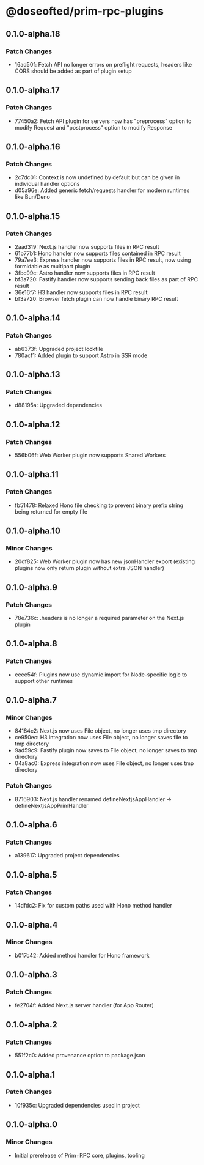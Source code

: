 # @doseofted/prim-rpc-plugins

## 0.1.0-alpha.18

### Patch Changes

- 16ad50f: Fetch API no longer errors on preflight requests, headers like CORS should be added as part of plugin setup

## 0.1.0-alpha.17

### Patch Changes

- 77450a2: Fetch API plugin for servers now has "preprocess" option to modify Request and "postprocess" option to modify
  Response

## 0.1.0-alpha.16

### Patch Changes

- 2c7dc01: Context is now undefined by default but can be given in individual handler options
- d05a96e: Added generic fetch/requests handler for modern runtimes like Bun/Deno

## 0.1.0-alpha.15

### Patch Changes

- 2aad319: Next.js handler now supports files in RPC result
- 61b77b1: Hono handler now supports files contained in RPC result
- 79a7ee3: Express handler now supports files in RPC result, now using formidable as multipart plugin
- 3fbc99c: Astro handler now supports files in RPC result
- bf3a720: Fastify handler now supports sending back files as part of RPC result
- 36e16f7: H3 handler now supports files in RPC result
- bf3a720: Browser fetch plugin can now handle binary RPC result

## 0.1.0-alpha.14

### Patch Changes

- ab6373f: Upgraded project lockfile
- 780acf1: Added plugin to support Astro in SSR mode

## 0.1.0-alpha.13

### Patch Changes

- d88195a: Upgraded dependencies

## 0.1.0-alpha.12

### Patch Changes

- 556b06f: Web Worker plugin now supports Shared Workers

## 0.1.0-alpha.11

### Patch Changes

- fb51478: Relaxed Hono file checking to prevent binary prefix string being returned for empty file

## 0.1.0-alpha.10

### Minor Changes

- 20df825: Web Worker plugin now has new jsonHandler export (existing plugins now only return plugin without extra JSON
  handler)

## 0.1.0-alpha.9

### Patch Changes

- 78e736c: .headers is no longer a required parameter on the Next.js plugin

## 0.1.0-alpha.8

### Patch Changes

- eeee54f: Plugins now use dynamic import for Node-specific logic to support other runtimes

## 0.1.0-alpha.7

### Minor Changes

- 84184c2: Next.js now uses File object, no longer uses tmp directory
- ce950ec: H3 integration now uses File object, no longer saves file to tmp directory
- 9ad59c9: Fastify plugin now saves to File object, no longer saves to tmp directory
- 04a8ac0: Express integration now uses File object, no longer uses tmp directory

### Patch Changes

- 8716903: Next.js handler renamed defineNextjsAppHandler -> defineNextjsAppPrimHandler

## 0.1.0-alpha.6

### Patch Changes

- a139617: Upgraded project dependencies

## 0.1.0-alpha.5

### Patch Changes

- 14dfdc2: Fix for custom paths used with Hono method handler

## 0.1.0-alpha.4

### Minor Changes

- b017c42: Added method handler for Hono framework

## 0.1.0-alpha.3

### Patch Changes

- fe2704f: Added Next.js server handler (for App Router)

## 0.1.0-alpha.2

### Patch Changes

- 551f2c0: Added provenance option to package.json

## 0.1.0-alpha.1

### Patch Changes

- 10f935c: Upgraded dependencies used in project

## 0.1.0-alpha.0

### Minor Changes

- Initial prerelease of Prim+RPC core, plugins, tooling
